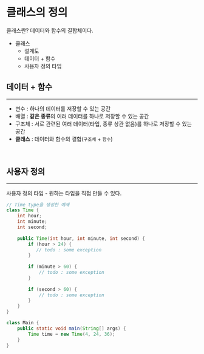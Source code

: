 # 클래스의 정의

클래스란? 데이터와 함수의 결합체이다.
* 클래스
  * 설계도
  * 데이터 + 함수
  * 사용자 정의 타입

## 데이터 + 함수

---

* 변수 : 하나의 데이터를 저장할 수 있는 공간
* 배열 : **같은 종류**의 여러 데이터를 하나로 저장할 수 있는 공간
* 구조체 : 서로 관련된 여러 데이터(타입, 종류 상관 없음)를 하나로 저장할 수 있는 공간
* **클래스** : 데이터와 함수의 결합(`구조체` + `함수`)

<br>

## 사용자 정의

---

사용자 정의 타입 - 원하는 타입을 직접 만들 수 있다.

```java
// Time type을 생성한 예제
class Time {
    int hour;
    int minute;
    int second;
    
    public Time(int hour, int minute, int second) {
        if (hour > 24) {
           // todo : some exception 
        }
        
        if (minute > 60) {
            // todo : some exception
        }
        
        if (second > 60) {
            // todo : some exception
        }
    }
}

class Main {
    public static void main(String[] args) {
        Time time = new Time(4, 24, 36);
    }
}
```

